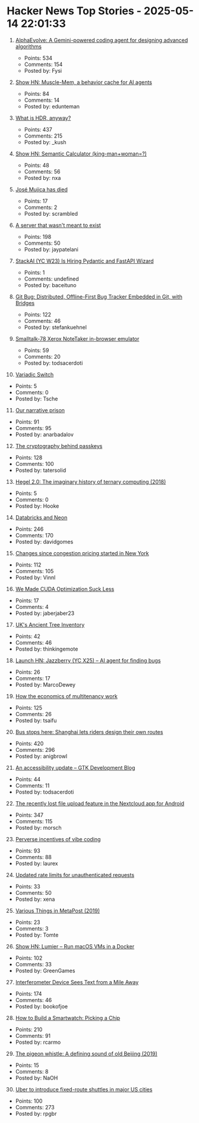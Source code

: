 # Hacker News Top Stories - 2025-05-14 22:01:33

1. [AlphaEvolve: A Gemini-powered coding agent for designing advanced algorithms](https://deepmind.google/discover/blog/alphaevolve-a-gemini-powered-coding-agent-for-designing-advanced-algorithms/)
   - Points: 534
   - Comments: 154
   - Posted by: Fysi

2. [Show HN: Muscle-Mem, a behavior cache for AI agents](https://github.com/pig-dot-dev/muscle-mem)
   - Points: 84
   - Comments: 14
   - Posted by: edunteman

3. [What is HDR, anyway?](https://www.lux.camera/what-is-hdr/)
   - Points: 437
   - Comments: 215
   - Posted by: _kush

4. [Show HN: Semantic Calculator (king-man+woman=?)](https://calc.datova.ai)
   - Points: 48
   - Comments: 56
   - Posted by: nxa

5. [José Mujica has died](https://www.bbc.co.uk/news/articles/c0j71402z58o)
   - Points: 17
   - Comments: 2
   - Posted by: scrambled

6. [A server that wasn't meant to exist](https://it-notes.dragas.net/2025/05/13/the_server_that_wasnt_meant_to_exist/)
   - Points: 198
   - Comments: 50
   - Posted by: jaypatelani

7. [StackAI (YC W23) Is Hiring Pydantic and FastAPI Wizard](https://www.ycombinator.com/companies/stackai/jobs/8nYnmlN-backend-engineer)
   - Points: 1
   - Comments: undefined
   - Posted by: baceituno

8. [Git Bug: Distributed, Offline-First Bug Tracker Embedded in Git, with Bridges](https://github.com/git-bug/git-bug)
   - Points: 122
   - Comments: 46
   - Posted by: stefankuehnel

9. [Smalltalk-78 Xerox NoteTaker in-browser emulator](https://smalltalkzoo.thechm.org/users/bert/Smalltalk-78.html)
   - Points: 59
   - Comments: 20
   - Posted by: todsacerdoti

10. [Variadic Switch](https://pydong.org/posts/variadic-switch/)
   - Points: 5
   - Comments: 0
   - Posted by: Tsche

11. [Our narrative prison](https://aeon.co/essays/why-does-every-film-and-tv-series-seem-to-have-the-same-plot)
   - Points: 91
   - Comments: 95
   - Posted by: anarbadalov

12. [The cryptography behind passkeys](https://blog.trailofbits.com/2025/05/14/the-cryptography-behind-passkeys/)
   - Points: 128
   - Comments: 100
   - Posted by: tatersolid

13. [Hegel 2.0: The imaginary history of ternary computing (2018)](https://www.cabinetmagazine.org/issues/65/weatherby.php)
   - Points: 5
   - Comments: 0
   - Posted by: Hooke

14. [Databricks and Neon](https://www.databricks.com/blog/databricks-neon)
   - Points: 246
   - Comments: 170
   - Posted by: davidgomes

15. [Changes since congestion pricing started in New York](https://www.nytimes.com/interactive/2025/05/11/upshot/congestion-pricing.html)
   - Points: 112
   - Comments: 105
   - Posted by: Vinnl

16. [We Made CUDA Optimization Suck Less](https://www.rightnowai.co/)
   - Points: 17
   - Comments: 4
   - Posted by: jaberjaber23

17. [UK's Ancient Tree Inventory](https://ati.woodlandtrust.org.uk/)
   - Points: 42
   - Comments: 46
   - Posted by: thinkingemote

18. [Launch HN: Jazzberry (YC X25) – AI agent for finding bugs](undefined)
   - Points: 26
   - Comments: 17
   - Posted by: MarcoDewey

19. [How the economics of multitenancy work](https://www.blacksmith.sh/blog/the-economics-of-operating-a-ci-cloud)
   - Points: 125
   - Comments: 26
   - Posted by: tsaifu

20. [Bus stops here: Shanghai lets riders design their own routes](https://www.sixthtone.com/news/1017072)
   - Points: 420
   - Comments: 296
   - Posted by: anigbrowl

21. [An accessibility update – GTK Development Blog](https://blog.gtk.org/2025/05/12/an-accessibility-update/)
   - Points: 44
   - Comments: 11
   - Posted by: todsacerdoti

22. [The recently lost file upload feature in the Nextcloud app for Android](https://nextcloud.com/blog/nextcloud-android-file-upload-issue-google/)
   - Points: 347
   - Comments: 115
   - Posted by: morsch

23. [Perverse incentives of vibe coding](https://fredbenenson.medium.com/the-perverse-incentives-of-vibe-coding-23efbaf75aee)
   - Points: 93
   - Comments: 88
   - Posted by: laurex

24. [Updated rate limits for unauthenticated requests](https://github.blog/changelog/2025-05-08-updated-rate-limits-for-unauthenticated-requests/)
   - Points: 33
   - Comments: 50
   - Posted by: xena

25. [Various Things in MetaPost (2019)](https://habr.com/en/articles/454376/)
   - Points: 23
   - Comments: 3
   - Posted by: Tomte

26. [Show HN: Lumier – Run macOS VMs in a Docker](https://github.com/trycua/cua/tree/main/libs/lumier)
   - Points: 102
   - Comments: 33
   - Posted by: GreenGames

27. [Interferometer Device Sees Text from a Mile Away](https://physics.aps.org/articles/v18/99)
   - Points: 174
   - Comments: 46
   - Posted by: bookofjoe

28. [How to Build a Smartwatch: Picking a Chip](https://ericmigi.com/blog/how-to-build-a-smartwatch-picking-a-chip/)
   - Points: 210
   - Comments: 91
   - Posted by: rcarmo

29. [The pigeon whistle: A defining sound of old Beijing (2019)](http://www.chinatoday.com.cn/ctenglish/2018/cs/201911/t20191129_800186426.html)
   - Points: 15
   - Comments: 8
   - Posted by: NaOH

30. [Uber to introduce fixed-route shuttles in major US cities](https://techcrunch.com/2025/05/14/uber-to-introduce-fixed-route-shuttles-in-major-us-cities-other-ways-to-save/)
   - Points: 100
   - Comments: 273
   - Posted by: rpgbr

